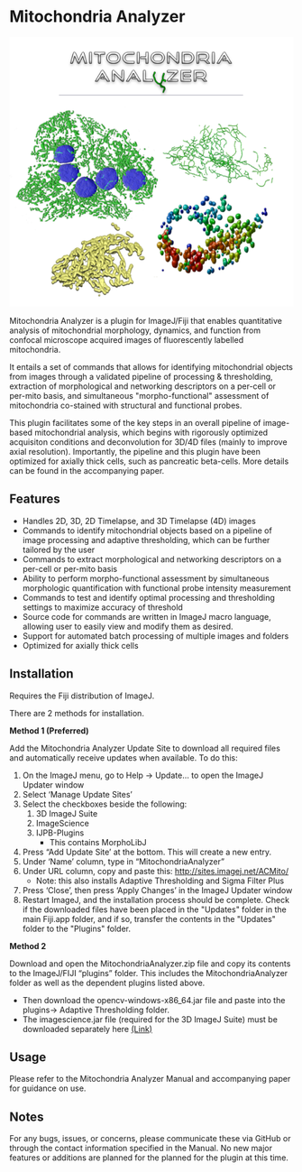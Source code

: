 # Mitochondria Analyzer

<p align="center"> 
<img src="https://github.com/AhsenChaudhry/Mitochondria-Analyzer/blob/master/misc/MitoAnalyzer.PNG">
</p>

Mitochondria Analyzer is a plugin for ImageJ/Fiji that enables quantitative analysis of mitochondrial morphology, dynamics, and function from confocal microscope acquired images of fluorescently labelled mitochondria.

It entails a set of commands that allows for identifying mitochondrial objects from images through a validated pipeline of processing & thresholding, extraction of morphological and networking descriptors on a per-cell or per-mito basis, and simultaneous "morpho-functional" assessment of mitochondria co-stained with structural and functional probes.

This plugin facilitates some of the key steps in an overall pipeline of image-based mitochondrial analysis, which begins with rigorously optimized acquisiton conditions and deconvolution for 3D/4D files (mainly to improve axial resolution). Importantly, the pipeline and this plugin have been optimized for axially thick cells, such as pancreatic beta-cells. More details can be found in the accompanying paper.

## Features
* Handles 2D, 3D, 2D Timelapse, and 3D Timelapse (4D) images
* Commands to identify mitochondrial objects based on a pipeline of image processing and adaptive thresholding, which can be further tailored by the user
* Commands to extract morphological and networking descriptors on a per-cell or per-mito basis
* Ability to perform morpho-functional assessment by simultaneous morphologic quantification with functional probe intensity measurement
* Commands to test and identify optimal processing and thresholding settings to maximize accuracy of threshold
* Source code for commands are written in ImageJ macro language, allowing user to easily view and modify them as desired.
* Support for automated batch processing of multiple images and folders
* Optimized for axially thick cells

## Installation
Requires the Fiji distribution of ImageJ.

There are 2 methods for installation.

**Method 1 (Preferred)**

Add the Mitochondria Analyzer Update Site to download all required files and automatically receive updates when available. To do this:
1)	On the ImageJ menu, go to Help -> Update… to open the ImageJ Updater window
2)	Select ‘Manage Update Sites’
3)	Select the checkboxes beside the following:
    1) 3D ImageJ Suite
    2) ImageScience
    3) IJPB-Plugins
        *   This contains MorphoLibJ
4)	Press “Add Update Site’ at the bottom. This will create a new entry.
5)	Under ‘Name’ column, type in “MitochondriaAnalyzer”
6)	Under URL column, copy and paste this: http://sites.imagej.net/ACMito/
    *	Note: this also installs Adaptive Thresholding and Sigma Filter Plus
5)	Press ‘Close’, then press ‘Apply Changes’ in the ImageJ Updater window
6)	Restart ImageJ, and the installation process should be complete. Check if the downloaded files have been placed in the "Updates" folder in the main Fiji.app folder, and if so, transfer the contents in the "Updates" folder to the "Plugins" folder.

**Method 2**

Download and open the MitochondriaAnalyzer.zip file and copy its contents to the ImageJ/FIJI “plugins” folder. This includes the MitochondriaAnalyzer folder as well as the dependent plugins listed above.
*   Then download the opencv-windows-x86_64.jar file and paste into the plugins-> Adaptive Thresholding folder.
*	The imagescience.jar file (required for the 3D ImageJ Suite) must be downloaded separately here [(Link)](https://imagescience.org/meijering/software/featurej/)

## Usage
Please refer to the Mitochondria Analyzer Manual and accompanying paper for guidance on use.

## Notes
For any bugs, issues, or concerns, please communicate these via GitHub or through the contact information specified in the Manual.
No new major features or additions are planned for the planned for the plugin at this time.
